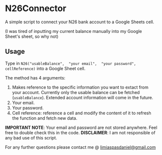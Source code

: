 # N26Connector
A simple script to connect your N26 bank account to a Google Sheets cell.

(I was tired of inputting my current balance manually into my Google Sheet's sheet, so why not)


## Usage
Type in `N26("usableBalance",  "your email",  "your password",  cellReference)` into a Google Sheet cell.

The method has 4 arguments:

 1. Makes reference to the specific information you want to extact from your account. Currently only the usable balance can be fetched (`usableBalance`). Extended account information will come in the future.
2. Your email.
3. Your password.
4. Cell reference: reference a cell and modify the content of it to refresh the function and fetch new data.

**IMPORTANT NOTE**: Your email and password are not stored anywhere. Feel free to double check this in the code.
**DISCLAIMER**: I am not responsible of any bad use of this script. 

For any further questions please contact me @ limiaspasdaniel@gmail.com